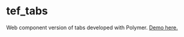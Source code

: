 # tef_tabs
Web component version of tabs developed with Polymer. [Demo here.](http://tef-components.github.io/tef_tabs)
